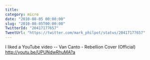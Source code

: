 ```yaml
---
title: 
category: micro
date: "2010-08-05 00:00:00"
slug: "2010-08-05T00:00:00"
TwitterId: "20417177657"
TweetUrl: "https://twitter.com/mark_philpot/status/20417177657"
---
```


I liked a YouTube video -- Van Canto - Rebellion Cover (Official)
http://youtu.be/UPUNdwRhuMA?a
